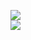 [![](https://img.shields.io/badge/Made%20With-Github%20Spray-lightgrey.svg?style=for-the-badge&logo=github)](https://github.com/Annihil/github-spray#3172)  
[![](https://i.imgur.com/2DrTn0Z.gif)](https://github.com/Annihil/github-spray)